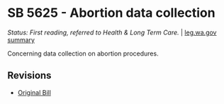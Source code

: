 # SB 5625 - Abortion data collection
*Status: First reading, referred to Health & Long Term Care.* | [leg.wa.gov summary](https://app.leg.wa.gov/billsummary?BillNumber=5625&Year=2021)

Concerning data collection on abortion procedures.

## Revisions
* [Original Bill](1/)